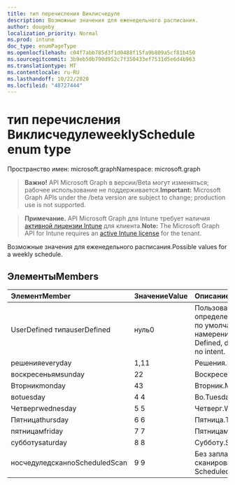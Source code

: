 ```yaml
---
title: тип перечисления Виклисчедуле
description: Возможные значения для еженедельного расписания.
author: dougeby
localization_priority: Normal
ms.prod: intune
doc_type: enumPageType
ms.openlocfilehash: c04f7abb785d3f1d0488f15fa9b809a5cf81b450
ms.sourcegitcommit: 3b9eb50b790d952c7f350433ef7531d5e6d4b963
ms.translationtype: MT
ms.contentlocale: ru-RU
ms.lasthandoff: 10/22/2020
ms.locfileid: "48727444"
---
```

# <a name="weeklyschedule-enum-type"></a><span data-ttu-id="c37da-103">тип перечисления Виклисчедуле</span><span class="sxs-lookup"><span data-stu-id="c37da-103">weeklySchedule enum type</span></span>

<span data-ttu-id="c37da-104">Пространство имен: microsoft.graph</span><span class="sxs-lookup"><span data-stu-id="c37da-104">Namespace: microsoft.graph</span></span>

> <span data-ttu-id="c37da-105">**Важно!** API Microsoft Graph в версии/Beta могут изменяться; рабочее использование не поддерживается.</span><span class="sxs-lookup"><span data-stu-id="c37da-105">**Important:** Microsoft Graph APIs under the /beta version are subject to change; production use is not supported.</span></span>

> <span data-ttu-id="c37da-106">**Примечание.** API Microsoft Graph для Intune требует наличия [активной лицензии Intune](https://go.microsoft.com/fwlink/?linkid=839381) для клиента.</span><span class="sxs-lookup"><span data-stu-id="c37da-106">**Note:** The Microsoft Graph API for Intune requires an [active Intune license](https://go.microsoft.com/fwlink/?linkid=839381) for the tenant.</span></span>

<span data-ttu-id="c37da-107">Возможные значения для еженедельного расписания.</span><span class="sxs-lookup"><span data-stu-id="c37da-107">Possible values for a weekly schedule.</span></span>

## <a name="members"></a><span data-ttu-id="c37da-108">Элементы</span><span class="sxs-lookup"><span data-stu-id="c37da-108">Members</span></span>
|<span data-ttu-id="c37da-109">Элемент</span><span class="sxs-lookup"><span data-stu-id="c37da-109">Member</span></span>|<span data-ttu-id="c37da-110">Значение</span><span class="sxs-lookup"><span data-stu-id="c37da-110">Value</span></span>|<span data-ttu-id="c37da-111">Описание</span><span class="sxs-lookup"><span data-stu-id="c37da-111">Description</span></span>|
|:---|:---|:---|
|<span data-ttu-id="c37da-112">UserDefined типа</span><span class="sxs-lookup"><span data-stu-id="c37da-112">userDefined</span></span>|<span data-ttu-id="c37da-113">нуль</span><span class="sxs-lookup"><span data-stu-id="c37da-113">0</span></span>|<span data-ttu-id="c37da-114">Пользователь определен, значение по умолчанию, без намерения.</span><span class="sxs-lookup"><span data-stu-id="c37da-114">User Defined, default value, no intent.</span></span>|
|<span data-ttu-id="c37da-115">решения</span><span class="sxs-lookup"><span data-stu-id="c37da-115">everyday</span></span>|<span data-ttu-id="c37da-116">1,1</span><span class="sxs-lookup"><span data-stu-id="c37da-116">1</span></span>|<span data-ttu-id="c37da-117">Решения.</span><span class="sxs-lookup"><span data-stu-id="c37da-117">Everyday.</span></span>|
|<span data-ttu-id="c37da-118">воскресеньям</span><span class="sxs-lookup"><span data-stu-id="c37da-118">sunday</span></span>|<span data-ttu-id="c37da-119">2</span><span class="sxs-lookup"><span data-stu-id="c37da-119">2</span></span>|<span data-ttu-id="c37da-120">Воскресеньям.</span><span class="sxs-lookup"><span data-stu-id="c37da-120">Sunday.</span></span>|
|<span data-ttu-id="c37da-121">Вторник</span><span class="sxs-lookup"><span data-stu-id="c37da-121">monday</span></span>|<span data-ttu-id="c37da-122">4</span><span class="sxs-lookup"><span data-stu-id="c37da-122">3</span></span>|<span data-ttu-id="c37da-123">Вторник.</span><span class="sxs-lookup"><span data-stu-id="c37da-123">Monday.</span></span>|
|<span data-ttu-id="c37da-124">во</span><span class="sxs-lookup"><span data-stu-id="c37da-124">tuesday</span></span>|<span data-ttu-id="c37da-125">4 </span><span class="sxs-lookup"><span data-stu-id="c37da-125">4</span></span>|<span data-ttu-id="c37da-126">Во.</span><span class="sxs-lookup"><span data-stu-id="c37da-126">Tuesday.</span></span>|
|<span data-ttu-id="c37da-127">Четверг</span><span class="sxs-lookup"><span data-stu-id="c37da-127">wednesday</span></span>|<span data-ttu-id="c37da-128">5 </span><span class="sxs-lookup"><span data-stu-id="c37da-128">5</span></span>|<span data-ttu-id="c37da-129">Четверг.</span><span class="sxs-lookup"><span data-stu-id="c37da-129">Wednesday.</span></span>|
|<span data-ttu-id="c37da-130">Пятница</span><span class="sxs-lookup"><span data-stu-id="c37da-130">thursday</span></span>|<span data-ttu-id="c37da-131">6 </span><span class="sxs-lookup"><span data-stu-id="c37da-131">6</span></span>|<span data-ttu-id="c37da-132">Пятница.</span><span class="sxs-lookup"><span data-stu-id="c37da-132">Thursday.</span></span>|
|<span data-ttu-id="c37da-133">пятницам</span><span class="sxs-lookup"><span data-stu-id="c37da-133">friday</span></span>|<span data-ttu-id="c37da-134">7 </span><span class="sxs-lookup"><span data-stu-id="c37da-134">7</span></span>|<span data-ttu-id="c37da-135">Пятницам.</span><span class="sxs-lookup"><span data-stu-id="c37da-135">Friday.</span></span>|
|<span data-ttu-id="c37da-136">субботу</span><span class="sxs-lookup"><span data-stu-id="c37da-136">saturday</span></span>|<span data-ttu-id="c37da-137">8 </span><span class="sxs-lookup"><span data-stu-id="c37da-137">8</span></span>|<span data-ttu-id="c37da-138">Субботу.</span><span class="sxs-lookup"><span data-stu-id="c37da-138">Saturday.</span></span>|
|<span data-ttu-id="c37da-139">носчедуледскан</span><span class="sxs-lookup"><span data-stu-id="c37da-139">noScheduledScan</span></span>|<span data-ttu-id="c37da-140">9 </span><span class="sxs-lookup"><span data-stu-id="c37da-140">9</span></span>|<span data-ttu-id="c37da-141">Без запланированного сканирования</span><span class="sxs-lookup"><span data-stu-id="c37da-141">No Scheduled Scan</span></span>|





